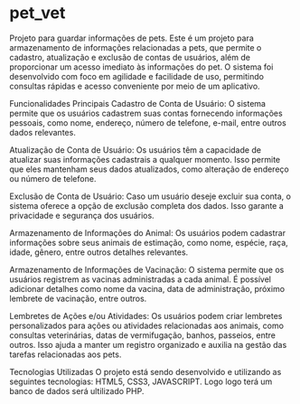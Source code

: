 # pet_vet
Projeto para guardar informações de pets.
Este é um projeto para armazenamento de informações relacionadas a pets, que permite o cadastro, atualização e exclusão de contas de usuários, além de proporcionar um acesso imediato às informações do pet. O sistema foi desenvolvido com foco em agilidade e facilidade de uso, permitindo consultas rápidas e acesso conveniente por meio de um aplicativo.

Funcionalidades Principais
Cadastro de Conta de Usuário: O sistema permite que os usuários cadastrem suas contas fornecendo informações pessoais, como nome, endereço, número de telefone, e-mail, entre outros dados relevantes.

Atualização de Conta de Usuário: Os usuários têm a capacidade de atualizar suas informações cadastrais a qualquer momento. Isso permite que eles mantenham seus dados atualizados, como alteração de endereço ou número de telefone.

Exclusão de Conta de Usuário: Caso um usuário deseje excluir sua conta, o sistema oferece a opção de exclusão completa dos dados. Isso garante a privacidade e segurança dos usuários.

Armazenamento de Informações do Animal: Os usuários podem cadastrar informações sobre seus animais de estimação, como nome, espécie, raça, idade, gênero, entre outros detalhes relevantes.

Armazenamento de Informações de Vacinação: O sistema permite que os usuários registrem as vacinas administradas a cada animal. É possível adicionar detalhes como nome da vacina, data de administração, próximo lembrete de vacinação, entre outros.

Lembretes de Ações e/ou Atividades: Os usuários podem criar lembretes personalizados para ações ou atividades relacionadas aos animais, como consultas veterinárias, datas de vermifugação, banhos, passeios, entre outros. Isso ajuda a manter um registro organizado e auxilia na gestão das tarefas relacionadas aos pets.

Tecnologias Utilizadas
O projeto está sendo desenvolvido e utilizando as seguintes tecnologias:
HTML5, CSS3, JAVASCRIPT.
Logo logo terá um banco de dados será ultilizado PHP.
